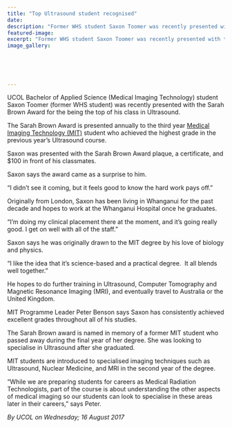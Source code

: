 ```yaml
---
title: "Top Ultrasound student recognised"
date: 
description: "Former WHS student Saxon Toomer was recently presented with the Sarah Brown Award for the being the top of his class in Ultrasound..."
featured-image: 
excerpt: "Former WHS student Saxon Toomer was recently presented with the Sarah Brown Award for the being the top of his class in Ultrasound."
image_gallery:
	
	
	
	
	
---
```


<p>UCOL Bachelor of Applied Science (Medical Imaging Technology) student Saxon Toomer (former WHS student) was recently presented with the Sarah Brown Award for the being the top of his class in Ultrasound.</p>
<p><span>The Sarah Brown Award is presented annually to the third year&nbsp;</span><a title="UCOL's Bachelor of Applied Science (Medical Imaging Technology)" href="http://www.ucol.ac.nz/programmes/health-science/bachelor-of-applied-science-(medical-imaging-technology)">Medical Imaging Technology (MIT)</a><span>&nbsp;student who achieved the highest grade in the previous year&rsquo;s Ultrasound course.</span></p>
<p><span>Saxon was presented with the Sarah Brown Award plaque, a certificate, and $100 in front of his classmates.</span></p>
<p><span>Saxon says the award came as a surprise to him.</span></p>
<p><span>&ldquo;I didn&rsquo;t see it coming, but it feels good to know the hard work pays off.&rdquo;</span></p>
<p><span>Originally from London, Saxon has been living in Whanganui for the past decade and hopes to work at the Whanganui Hospital once he graduates.</span></p>
<p><span>&ldquo;I&rsquo;m doing my clinical placement there at the moment, and it&rsquo;s going really good. I get on well with all of the staff.&rdquo;</span></p>
<p><span>Saxon says he was originally drawn to the MIT degree by his love of biology and physics.</span></p>
<p><span>&ldquo;I like the idea that it&rsquo;s science-based and a practical degree. &nbsp;It all blends well together.&rdquo;</span></p>
<p><span>He hopes to do further training in Ultrasound, Computer Tomography and Magnetic Resonance Imaging (MRI), and eventually travel to Australia or the United Kingdom.</span></p>
<p><span><span>MIT Programme Leader Peter Benson says Saxon has consistently achieved excellent grades throughout all of his studies.&nbsp;</span></span></p>
<p><span><span>The Sarah Brown award is named in memory of a former MIT student who passed away during the final year of her degree. She was looking to specialise in Ultrasound after she graduated.&nbsp;</span></span></p>
<p><span><span>MIT students are introduced to specialised imaging techniques such as Ultrasound, Nuclear Medicine, and MRI in the second year of the degree.</span></span></p>
<p><span><span>&ldquo;While we are preparing students for careers as Medical Radiation Technologists, part of the course is about understanding the other aspects of medical imaging so our students can look to specialise in these areas later in their careers,&rdquo; says Peter.&nbsp;</span></span></p>
<p><em>By UCOL on Wednesday; 16 August 2017</em></p>

